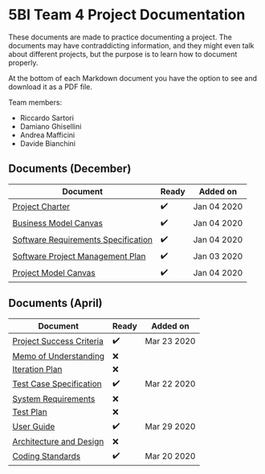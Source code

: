 # 5BI Team 4 Project Documentation

These documents are made to practice documenting a project. The documents may have contraddicting information, and they might even talk about different projects, but the purpose is to learn how to document properly.

At the bottom of each Markdown document you have the option to see and download it as a PDF file.

Team members:

+ Riccardo Sartori
+ Damiano Ghisellini
+ Andrea Mafficini
+ Davide Bianchini

## Documents (December)

| Document                                                     | Ready              | Added on    |
| ------------------------------------------------------------ | ------------------ | ----------- |
| [Project Charter](project_charter.md)                        | ✔️ | Jan 04 2020 |
| [Business Model Canvas](pdf/business_model_canvas.pdf)       | ✔️ | Jan 04 2020 |
| [Software Requirements Specification](software_requirements_specification.md) | ✔️ | Jan 04 2020 |
| [Software Project Management Plan](software_project_management_plan.md) | ✔️ | Jan 03 2020 |
| [Project Model Canvas](pdf/project_model_canvas.pdf)         | ✔️ | Jan 04 2020 |

## Documents (April)

| Document                                                | Ready | Added on |
| ------------------------------------------------------- | ----- | -------- |
| [Project Success Criteria](project_success_criteria.md) | ✔️ | Mar 23 2020 |
| [Memo of Understanding](memo_of_understanding.md)       | ❌   |          |
| [Iteration Plan](iteration_plan.md)                     | ❌   |          |
| [Test Case Specification](test_case_specification.md)   | ✔️   | Mar 22 2020 |
| [System Requirements](system_requirements.md)           | ❌   |          |
| [Test Plan](test_plan.md)                               | ❌   |          |
| [User Guide](user_guide.md)                             | ✔️ | Mar 29 2020 |
| [Architecture and Design](architecture_and_design.md)   | ❌   |          |
| [Coding Standards](coding_standards.md)                 | ✔️   | Mar 20 2020 |

